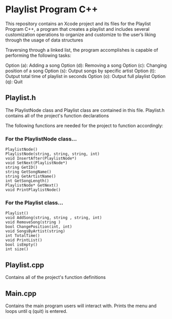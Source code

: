 # Playlist Program C++
This repository contains an Xcode project and its files for the Playlist Program C++, a program that creates a playlist and includes several customization operations to organize and customize to the user’s liking through the usage of data structures

Traversing through a linked list, the program accomplishes is capable of performing the following tasks:

Option (a): Adding a song
Option (d): Removing a song
Option (c): Changing position of a song
Option (s): Output songs by specific artist
Option (t): Output total time of playlist in seconds
Option (o): Output full playlist
Option (q): Quit

## Playlist.h
The PlaylistNode class and Playlist class are contained in this file. Playlist.h contains all of the project's function declarations

The following functions are needed for the project to function accordingly:

### For the PlaylistNode class...<br/>
    PlaylistNode()
    PlaylistNode(string, string, string, int)
    void InsertAfter(PlaylistNode*)
    void SetNext(PlaylistNode*)
    string GetID()
    string GetSongName()
    string GetArtistName()
    int GetSongLength()
    PlaylistNode* GetNext()
    void PrintPlaylistNode()


### For the Playlist class...
    Playlist()
    void AddSong(string, string , string, int)
    void RemoveSong(string )
    bool ChangePosition(int, int)
    void SongsByArtist(string)
    int TotalTime()
    void PrintList()
    bool isEmpty()
    int size()
    
## Playlist.cpp
Contains all of the project's function definitions

## Main.cpp
Contains the main program users will interact with. Prints the menu and loops until q (quit) is entered.
